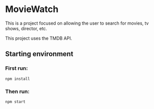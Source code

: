 # MovieWatch

This is a project focused on allowing the user to search for movies, tv shows, director, etc. 

This project uses the TMDB API. 

## Starting environment

### First run:
```
npm install
```
### Then run:
```
npm start
```
